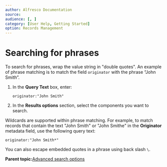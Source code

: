 ```yaml
---
author: Alfresco Documentation
source: 
audience: [, ]
category: [User Help, Getting Started]
option: Records Management
---
```


# Searching for phrases

To search for phrases, wrap the value string in "double quotes". An example of phrase matching is to match the field `originator` with the phrase “John Smith”.

1.  In the **Query Text** box, enter:

    `originator:"John Smith"`

2.  In the **Results options** section, select the components you want to search.


Wildcards are supported within phrase matching. For example, to match records that contain the text "John Smith" or "John Smithe" in the **Originator** metadata field, use the following query text:

```
originator:"John Smith*" 
```

You can also escape embedded quotes in a phrase using back slash `\`.

**Parent topic:**[Advanced search options](../concepts/rm-search-syntax.md)

